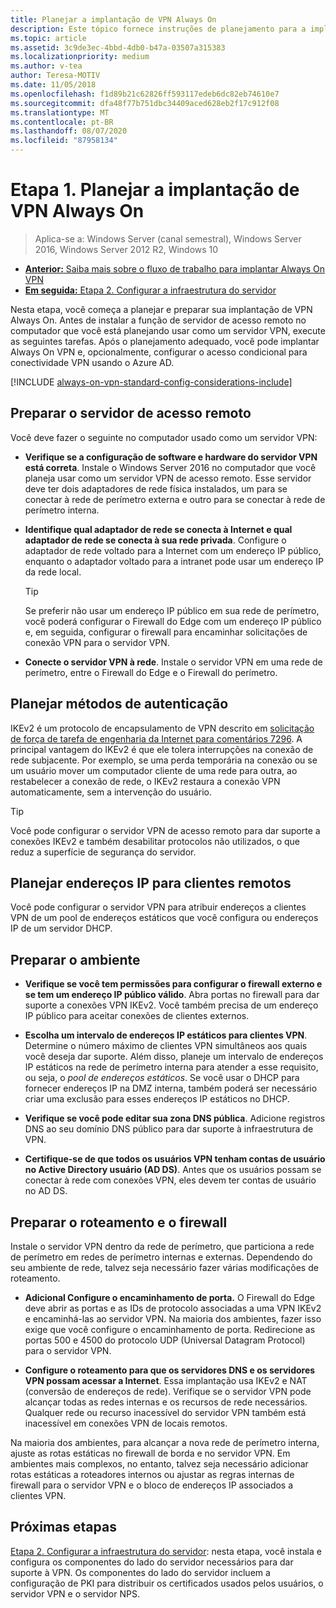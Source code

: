```yaml
---
title: Planejar a implantação de VPN Always On
description: Este tópico fornece instruções de planejamento para a implantação de Always On VPN no Windows Server 2016.
ms.topic: article
ms.assetid: 3c9de3ec-4bbd-4db0-b47a-03507a315383
ms.localizationpriority: medium
ms.author: v-tea
author: Teresa-MOTIV
ms.date: 11/05/2018
ms.openlocfilehash: f1d89b21c62826ff593117edeb6dc82eb74610e7
ms.sourcegitcommit: dfa48f77b751dbc34409aced628eb2f17c912f08
ms.translationtype: MT
ms.contentlocale: pt-BR
ms.lasthandoff: 08/07/2020
ms.locfileid: "87958134"
---
```

# <a name="step-1-plan-the-always-on-vpn-deployment"></a>Etapa 1. Planejar a implantação de VPN Always On

>Aplica-se a: Windows Server (canal semestral), Windows Server 2016, Windows Server 2012 R2, Windows 10

- [**Anterior:** Saiba mais sobre o fluxo de trabalho para implantar Always On VPN](always-on-vpn-deploy-deployment.md)
- [**Em seguida:** Etapa 2. Configurar a infraestrutura do servidor](vpn-deploy-server-infrastructure.md)

Nesta etapa, você começa a planejar e preparar sua implantação de VPN Always On. Antes de instalar a função de servidor de acesso remoto no computador que você está planejando usar como um servidor VPN, execute as seguintes tarefas. Após o planejamento adequado, você pode implantar Always On VPN e, opcionalmente, configurar o acesso condicional para conectividade VPN usando o Azure AD.

[!INCLUDE [always-on-vpn-standard-config-considerations-include](../../../includes/always-on-vpn-standard-config-considerations-include.md)]

## <a name="prepare-the-remote-access-server"></a>Preparar o servidor de acesso remoto

Você deve fazer o seguinte no computador usado como um servidor VPN:

- **Verifique se a configuração de software e hardware do servidor VPN está correta**. Instale o Windows Server 2016 no computador que você planeja usar como um servidor VPN de acesso remoto. Esse servidor deve ter dois adaptadores de rede física instalados, um para se conectar à rede de perímetro externa e outro para se conectar à rede de perímetro interna.

- **Identifique qual adaptador de rede se conecta à Internet e qual adaptador de rede se conecta à sua rede privada**. Configure o adaptador de rede voltado para a Internet com um endereço IP público, enquanto o adaptador voltado para a intranet pode usar um endereço IP da rede local.

    >[!TIP]
    >Se preferir não usar um endereço IP público em sua rede de perímetro, você poderá configurar o Firewall do Edge com um endereço IP público e, em seguida, configurar o firewall para encaminhar solicitações de conexão VPN para o servidor VPN.

- **Conecte o servidor VPN à rede**. Instale o servidor VPN em uma rede de perímetro, entre o Firewall do Edge e o Firewall do perímetro.

## <a name="plan-authentication-methods"></a>Planejar métodos de autenticação

IKEv2 é um protocolo de encapsulamento de VPN descrito em [solicitação de força de tarefa de engenharia da Internet para comentários 7296](https://datatracker.ietf.org/doc/rfc7296/). A principal vantagem do IKEv2 é que ele tolera interrupções na conexão de rede subjacente. Por exemplo, se uma perda temporária na conexão ou se um usuário mover um computador cliente de uma rede para outra, ao restabelecer a conexão de rede, o IKEv2 restaura a conexão VPN automaticamente, sem a intervenção do usuário.

>[!TIP]
>Você pode configurar o servidor VPN de acesso remoto para dar suporte a conexões IKEv2 e também desabilitar protocolos não utilizados, o que reduz a superfície de segurança do servidor.

## <a name="plan-ip-addresses-for-remote-clients"></a>Planejar endereços IP para clientes remotos

Você pode configurar o servidor VPN para atribuir endereços a clientes VPN de um pool de endereços estáticos que você configura ou endereços IP de um servidor DHCP.

## <a name="prepare-the-environment"></a>Preparar o ambiente

- **Verifique se você tem permissões para configurar o firewall externo e se tem um endereço IP público válido**. Abra portas no firewall para dar suporte a conexões VPN IKEv2. Você também precisa de um endereço IP público para aceitar conexões de clientes externos.

- **Escolha um intervalo de endereços IP estáticos para clientes VPN**. Determine o número máximo de clientes VPN simultâneos aos quais você deseja dar suporte. Além disso, planeje um intervalo de endereços IP estáticos na rede de perímetro interna para atender a esse requisito, ou seja, o *pool de endereços estáticos*. Se você usar o DHCP para fornecer endereços IP na DMZ interna, também poderá ser necessário criar uma exclusão para esses endereços IP estáticos no DHCP.

- **Verifique se você pode editar sua zona DNS pública**. Adicione registros DNS ao seu domínio DNS público para dar suporte à infraestrutura de VPN.

- **Certifique-se de que todos os usuários VPN tenham contas de usuário no Active Directory usuário (AD DS)**. Antes que os usuários possam se conectar à rede com conexões VPN, eles devem ter contas de usuário no AD DS.

## <a name="prepare-routing-and-firewall"></a>Preparar o roteamento e o firewall

Instale o servidor VPN dentro da rede de perímetro, que particiona a rede de perímetro em redes de perímetro internas e externas. Dependendo do seu ambiente de rede, talvez seja necessário fazer várias modificações de roteamento.

- **Adicional Configure o encaminhamento de porta.** O Firewall do Edge deve abrir as portas e as IDs de protocolo associadas a uma VPN IKEv2 e encaminhá-las ao servidor VPN. Na maioria dos ambientes, fazer isso exige que você configure o encaminhamento de porta. Redirecione as portas 500 e 4500 do protocolo UDP (Universal Datagram Protocol) para o servidor VPN.

- **Configure o roteamento para que os servidores DNS e os servidores VPN possam acessar a Internet**. Essa implantação usa IKEv2 e NAT (conversão de endereços de rede). Verifique se o servidor VPN pode alcançar todas as redes internas e os recursos de rede necessários. Qualquer rede ou recurso inacessível do servidor VPN também está inacessível em conexões VPN de locais remotos.

Na maioria dos ambientes, para alcançar a nova rede de perímetro interna, ajuste as rotas estáticas no firewall de borda e no servidor VPN. Em ambientes mais complexos, no entanto, talvez seja necessário adicionar rotas estáticas a roteadores internos ou ajustar as regras internas de firewall para o servidor VPN e o bloco de endereços IP associados a clientes VPN.

## <a name="next-steps"></a>Próximas etapas

[Etapa 2. Configurar a infraestrutura do servidor](vpn-deploy-server-infrastructure.md): nesta etapa, você instala e configura os componentes do lado do servidor necessários para dar suporte à VPN. Os componentes do lado do servidor incluem a configuração de PKI para distribuir os certificados usados pelos usuários, o servidor VPN e o servidor NPS.